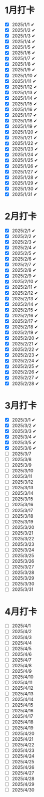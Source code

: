 # 1月打卡

- [x] 2025/1/1 ✔
- [x] 2025/1/2 ✔
- [x] 2025/1/3 ✔
- [x] 2025/1/4 ✔
- [x] 2025/1/5 ✔
- [x] 2025/1/6 ✔
- [x] 2025/1/7 ✔
- [x] 2025/1/8 ✔
- [x] 2025/1/9 ✔
- [x] 2025/1/10 ✔
- [x] 2025/1/11 ✔
- [x] 2025/1/12 ✔
- [x] 2025/1/13 ✔
- [x] 2025/1/14 ✔
- [x] 2025/1/15 ✔
- [x] 2025/1/16 ✔
- [x] 2025/1/17 ✔
- [x] 2025/1/18 ✔
- [x] 2025/1/19 ✔
- [x] 2025/1/20 ✔
- [x] 2025/1/21 ✔
- [x] 2025/1/22 ✔
- [x] 2025/1/23 ✔
- [x] 2025/1/24 ✔
- [x] 2025/1/25 ✔
- [x] 2025/1/26 ✔ 
- [x] 2025/1/27 ✔
- [x] 2025/1/28 ✔
- [x] 2025/1/29 ✔
- [x] 2025/1/30 ✔
- [x] 2025/1/31 ✔

# 2月打卡

- [x] 2025/2/1 ✔
- [x] 2025/2/2 ✔
- [x] 2025/2/3 ✔
- [x] 2025/2/4 ✔
- [x] 2025/2/5 ✔
- [x] 2025/2/6 ✔
- [x] 2025/2/7 ✔
- [x] 2025/2/8 ✔
- [x] 2025/2/9 ✔
- [x] 2025/2/10 ✔
- [x] 2025/2/11 ✔ 
- [x] 2025/2/12 ✔
- [x] 2025/2/13 ✔
- [x] 2025/2/14 ✔
- [x] 2025/2/15 ✔
- [x] 2025/2/16 ✔
- [x] 2025/2/17 ✔
- [x] 2025/2/18 ✔
- [x] 2025/2/19 ✔
- [x] 2025/2/20 ✔
- [x] 2025/2/21 ✔
- [x] 2025/2/22 ✔
- [x] 2025/2/23 ✔
- [x] 2025/2/24 ✔
- [x] 2025/2/25 ✔
- [x] 2025/2/26 ✔
- [x] 2025/2/27 ✔
- [x] 2025/2/28 ✔

# 3月打卡

- [x] 2025/3/1 ✔
- [x] 2025/3/2 ✔
- [x] 2025/3/3 ✔
- [x] 2025/3/4 ✔
- [x] 2025/3/5 ✔
- [x] 2025/3/6 ✔
- [ ] 2025/3/7
- [ ] 2025/3/8
- [ ] 2025/3/9
- [ ] 2025/3/10
- [ ] 2025/3/11
- [ ] 2025/3/12
- [ ] 2025/3/13
- [ ] 2025/3/14
- [ ] 2025/3/15
- [ ] 2025/3/16
- [ ] 2025/3/17
- [ ] 2025/3/18
- [ ] 2025/3/19
- [ ] 2025/3/20
- [ ] 2025/3/21
- [ ] 2025/3/22
- [ ] 2025/3/23
- [ ] 2025/3/24
- [ ] 2025/3/25
- [ ] 2025/3/26
- [ ] 2025/3/27
- [ ] 2025/3/28
- [ ] 2025/3/29
- [ ] 2025/3/30
- [ ] 2025/3/31

# 4月打卡

- [ ] 2025/4/1
- [ ] 2025/4/2
- [ ] 2025/4/3
- [ ] 2025/4/4
- [ ] 2025/4/5
- [ ] 2025/4/6
- [ ] 2025/4/7
- [ ] 2025/4/8
- [ ] 2025/4/9
- [ ] 2025/4/10
- [ ] 2025/4/11
- [ ] 2025/4/12
- [ ] 2025/4/13
- [ ] 2025/4/14
- [ ] 2025/4/15
- [ ] 2025/4/16
- [ ] 2025/4/17
- [ ] 2025/4/18
- [ ] 2025/4/19
- [ ] 2025/4/20
- [ ] 2025/4/21
- [ ] 2025/4/22
- [ ] 2025/4/23
- [ ] 2025/4/24
- [ ] 2025/4/25
- [ ] 2025/4/26
- [ ] 2025/4/27
- [ ] 2025/4/28
- [ ] 2025/4/29
- [ ] 2025/4/30
